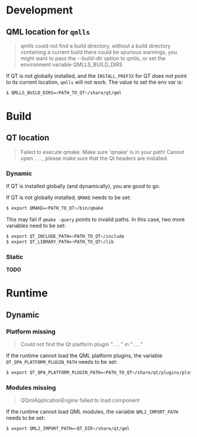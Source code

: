 # Development

## QML location for `qmlls`
> qmlls could not find a build directory, without a build directory containing a current build there could be spurious warnings, you might want to pass the --build-dir <buildDir> option to qmlls, or set the environment variable QMLLS_BUILD_DIRS

If QT is not globally installed, and the `INSTALL_PREFIX` for QT does not point to its current location, `qmlls` will not work. The value to set the env var is:
```bash
$ QMLLS_BUILD_DIRS=<PATH_TO_QT>/share/qt/qml
```

# Build

## QT location
> Failed to execute qmake. Make sure 'qmake' is in your path!
> Cannot open `...`, please make sure that the Qt headers are installed.

### Dynamic
If QT is installed globally (and dynamically), you are good to go.

If QT is not globally installed, `QMAKE` needs to be set:
```bash
$ export QMAKE=<PATH_TO_QT>/bin/qmake
```

This may fail if `qmake -query` points to invalid paths. In this case, two more variables need to be set:
```bash
$ export QT_INCLUDE_PATH=<PATH_TO_QT>/include
$ export QT_LIBRARY_PATH=<PATH_TO_QT>/lib
```

### Static

**TODO**

# Runtime

## Dynamic

### Platform missing
> Could not find the Qt platform plugin "`...`" in "`...`"

If the runtime cannot load the QML platform plugins, the variable `QT_QPA_PLATFORM_PLUGIN_PATH` needs to be set:
```bash
$ export QT_QPA_PLATFORM_PLUGIN_PATH=<PATH_TO_QT>/share/qt/plugins/platforms
```

### Modules missing
> QQmlApplicationEngine failed to load component

If the runtime cannot load QML modules, the variable `QML2_IMPORT_PATH` needs to be set:
```bash
$ export QML2_IMPORT_PATH=<QT_DIR>/share/qt/qml
```
